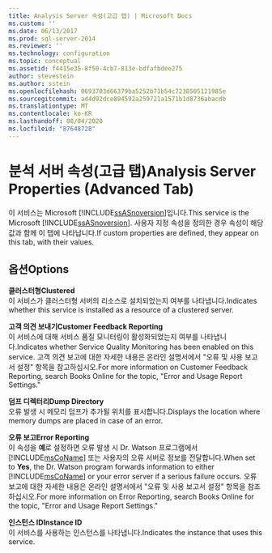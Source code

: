 ```yaml
---
title: Analysis Server 속성(고급 탭) | Microsoft Docs
ms.custom: ''
ms.date: 06/13/2017
ms.prod: sql-server-2014
ms.reviewer: ''
ms.technology: configuration
ms.topic: conceptual
ms.assetid: f4415e35-8f50-4cb7-813e-bdfafbdee275
author: stevestein
ms.author: sstein
ms.openlocfilehash: 0693703d66379ba5252b71b54c7238505121985e
ms.sourcegitcommit: ad4d92dce894592a259721a1571b1d8736abacdb
ms.translationtype: MT
ms.contentlocale: ko-KR
ms.lasthandoff: 08/04/2020
ms.locfileid: "87648728"
---
```

# <a name="analysis-server-properties-advanced-tab"></a><span data-ttu-id="754fe-102">분석 서버 속성(고급 탭)</span><span class="sxs-lookup"><span data-stu-id="754fe-102">Analysis Server Properties (Advanced Tab)</span></span>
  <span data-ttu-id="754fe-103">이 서비스는 Microsoft [!INCLUDE[ssASnoversion](../../includes/ssasnoversion-md.md)]입니다.</span><span class="sxs-lookup"><span data-stu-id="754fe-103">This service is the Microsoft [!INCLUDE[ssASnoversion](../../includes/ssasnoversion-md.md)].</span></span> <span data-ttu-id="754fe-104">사용자 지정 속성을 정의한 경우 속성이 해당 값과 함께 이 탭에 나타납니다.</span><span class="sxs-lookup"><span data-stu-id="754fe-104">If custom properties are defined, they appear on this tab, with their values.</span></span>  
  
## <a name="options"></a><span data-ttu-id="754fe-105">옵션</span><span class="sxs-lookup"><span data-stu-id="754fe-105">Options</span></span>  
 <span data-ttu-id="754fe-106">**클러스터형**</span><span class="sxs-lookup"><span data-stu-id="754fe-106">**Clustered**</span></span>  
 <span data-ttu-id="754fe-107">이 서비스가 클러스터형 서버의 리소스로 설치되었는지 여부를 나타냅니다.</span><span class="sxs-lookup"><span data-stu-id="754fe-107">Indicates whether this service is installed as a resource of a clustered server.</span></span>  
  
 <span data-ttu-id="754fe-108">**고객 의견 보내기**</span><span class="sxs-lookup"><span data-stu-id="754fe-108">**Customer Feedback Reporting**</span></span>  
 <span data-ttu-id="754fe-109">이 서비스에 대해 서비스 품질 모니터링이 활성화되었는지 여부를 나타냅니다.</span><span class="sxs-lookup"><span data-stu-id="754fe-109">Indicates whether Service Quality Monitoring has been enabled on this service.</span></span> <span data-ttu-id="754fe-110">고객 의견 보고에 대한 자세한 내용은 온라인 설명서에서 "오류 및 사용 보고서 설정" 항목을 참고하십시오.</span><span class="sxs-lookup"><span data-stu-id="754fe-110">For more information on Customer Feedback Reporting, search Books Online for the topic, "Error and Usage Report Settings."</span></span>  
  
 <span data-ttu-id="754fe-111">**덤프 디렉터리**</span><span class="sxs-lookup"><span data-stu-id="754fe-111">**Dump Directory**</span></span>  
 <span data-ttu-id="754fe-112">오류 발생 시 메모리 덤프가 추가될 위치를 표시합니다.</span><span class="sxs-lookup"><span data-stu-id="754fe-112">Displays the location where memory dumps are placed in case of an error.</span></span>  
  
 <span data-ttu-id="754fe-113">**오류 보고**</span><span class="sxs-lookup"><span data-stu-id="754fe-113">**Error Reporting**</span></span>  
 <span data-ttu-id="754fe-114">이 속성을 **예**로 설정하면 오류 발생 시 Dr. Watson 프로그램에서 [!INCLUDE[msCoName](../../includes/msconame-md.md)] 또는 사용자의 오류 서버로 정보를 전달합니다.</span><span class="sxs-lookup"><span data-stu-id="754fe-114">When set to **Yes**, the Dr. Watson program forwards information to either [!INCLUDE[msCoName](../../includes/msconame-md.md)] or your error server if a serious failure occurs.</span></span> <span data-ttu-id="754fe-115">오류 보고에 대한 자세한 내용은 온라인 설명서에서 "오류 및 사용 보고서 설정" 항목을 참조하십시오.</span><span class="sxs-lookup"><span data-stu-id="754fe-115">For more information on Error Reporting, search Books Online for the topic, "Error and Usage Report Settings."</span></span>  
  
 <span data-ttu-id="754fe-116">**인스턴스 ID**</span><span class="sxs-lookup"><span data-stu-id="754fe-116">**Instance ID**</span></span>  
 <span data-ttu-id="754fe-117">이 서비스를 사용하는 인스턴스를 나타냅니다.</span><span class="sxs-lookup"><span data-stu-id="754fe-117">Indicates the instance that uses this service.</span></span>  
  
  
